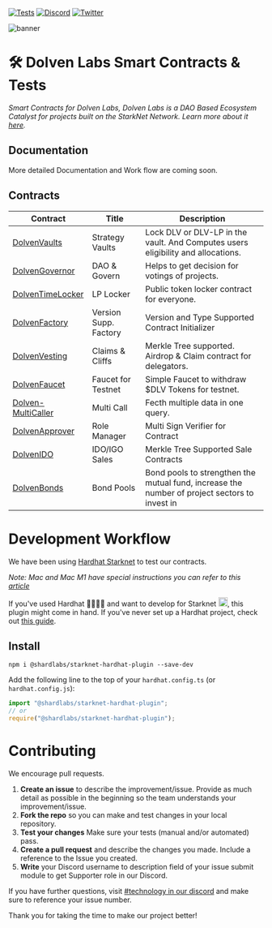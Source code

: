 [![Tests](https://svgshare.com/i/jY5.svg)]()
[![Discord](https://badgen.net/badge/icon/discord?icon=discord&label)](https://discord.gg/dolvenlabs)
[![Twitter](https://badgen.net/badge/icon/twitter?icon=twitter&label)](https://twitter.com/dolvenlabs)

![banner](https://i.hizliresim.com/k45zf0b.jpg)

# 🛠 Dolven Labs Smart Contracts & Tests

_Smart Contracts for Dolven Labs, Dolven Labs is a DAO Based Ecosystem Catalyst for projects built on the StarkNet Network. Learn more about it [here](https://docs.dolvenlabs.com/)._

## Documentation

More detailed Documentation and Work flow are coming soon.

## Contracts

| Contract                                                         | Title          | Description                                                                                            |
| ---------------------------------------------------------------- | -------------- | ------------------------------------------------------------------------------------------------------ |
| [DolvenVaults](https://github.com/dolven-labs-catalyst/Dolven-Vaults)                   | Strategy Vaults     | Lock DLV or DLV-LP in the vault. And Computes users eligibility and allocations. |
| [DolvenGovernor](https://github.com/dolven-labs-catalyst/Dolven-Governor)         | DAO & Govern |   Helps to get decision for votings of projects.                    |
| [DolvenTimeLocker](https://github.com/dolven-labs-catalyst/Dolven-Time-Locker)                       | LP Locker |   Public token locker contract for everyone.    |
| [DolvenFactory](https://github.com/dolven-labs-catalyst/Dolven-Factory)                           | Version Supp. Factory  | Version and Type Supported Contract Initializer |
| [DolvenVesting](https://github.com/dolven-labs-catalyst/Dolven-Vestings)                       | Claims & Cliffs    | Merkle Tree supported. Airdrop & Claim contract for delegators. |
| [DolvenFaucet](https://github.com/dolven-labs-catalyst/dolven-faucet)                     | Faucet for Testnet    | Simple Faucet to withdraw $DLV Tokens for testnet. |
| [Dolven-MultiCaller](https://github.com/dolven-labs-catalyst/Dolven-Multi-Caller) | Multi Call  |  Fecth multiple data in one query.  |
| [DolvenApprover](https://github.com/dolven-labs-catalyst/Dolven-Approver)                         | Role Manager       |    Multi Sign Verifier for Contract       |
| [DolvenIDO](https://github.com/dolven-labs-catalyst/Dolven-Crowdsale)                                         | IDO/IGO Sales   | Merkle Tree Supported Sale Contracts |
| [DolvenBonds](https://github.com/dolven-labs-catalyst/dolven-bonds)                                       | Bond Pools    |  Bond pools to strengthen the mutual fund, increase the number of project sectors to invest in  |

# Development Workflow

We have been using [Hardhat Starknet](https://github.com/Shard-Labs/starknet-hardhat-plugin) to test our contracts.

_Note: Mac and Mac M1 have special instructions you can refer to this [article](https://th0rgal.medium.com/the-easiest-way-to-setup-a-cairo-dev-environment-8f2a63610d46)_

If you've used Hardhat 👷‍♀️👷‍♂️ and want to develop for Starknet <img src="https://starkware.co/wp-content/uploads/2021/07/Group-177.svg" alt="starknet" width="18"/>, this plugin might come in hand. If you've never set up a Hardhat project, check out [this guide](https://hardhat.org/tutorial/creating-a-new-hardhat-project.html).

## Install

```
npm i @shardlabs/starknet-hardhat-plugin --save-dev
```

Add the following line to the top of your `hardhat.config.ts` (or `hardhat.config.js`):

```typescript
import "@shardlabs/starknet-hardhat-plugin";
// or
require("@shardlabs/starknet-hardhat-plugin");
```

# Contributing

We encourage pull requests.

1. **Create an issue** to describe the improvement/issue. Provide as much detail as possible in the beginning so the team understands your improvement/issue.
2. **Fork the repo** so you can make and test changes in your local repository.
3. **Test your changes** Make sure your tests (manual and/or automated) pass.
4. **Create a pull request** and describe the changes you made. Include a reference to the Issue you created.
5. **Write** your Discord username to description field of your issue submit module to get Supporter role in our Discord.

If you have further questions, visit [#technology in our discord](https://discord.gg/dolvenlabs) and make sure to reference your issue number.

Thank you for taking the time to make our project better!
